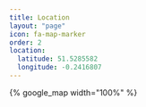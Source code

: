 ```yaml
---
title: Location
layout: "page"
icon: fa-map-marker
order: 2
location:
  latitude: 51.5285582
  longitude: -0.2416807
---
```


{% google_map width="100%" %}